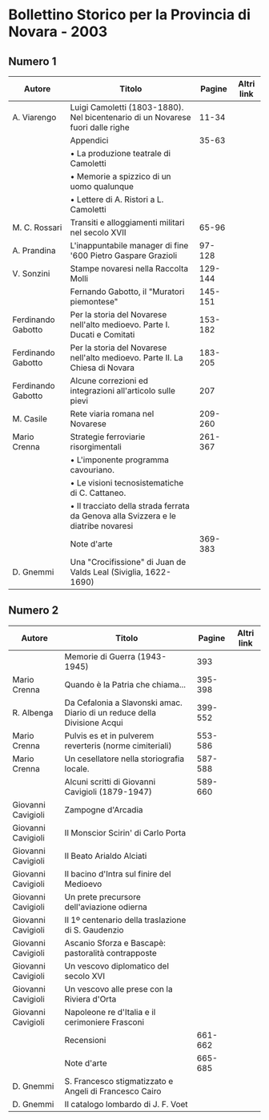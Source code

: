 # Bollettino Storico per la Provincia di Novara - 2003

## Numero 1

| Autore             | Titolo                                                                             | Pagine  | Altri link |
|--------------------|------------------------------------------------------------------------------------|---------|------------|
| A. Viarengo        | Luigi Camoletti (1803-1880). Nel bicentenario di un Novarese fuori dalle righe     | 11-34   |            |
|                    | Appendici                                                                          | 35-63   |            |
|                    | • La produzione teatrale di Camoletti                                              |         |            |
|                    | • Memorie a spizzico di un uomo qualunque                                          |         |            |
|                    | • Lettere di A. Ristori a L. Camoletti                                             |         |            |
| M. C. Rossari      | Transiti e alloggiamenti militari nel secolo XVII                                  | 65-96   |            |
| A. Prandina        | L'inappuntabile manager di fine '600 Pietro Gaspare Grazioli                       | 97-128  |            |
| V. Sonzini         | Stampe novaresi nella Raccolta Molli                                               | 129-144 |            |
|                    | Fernando Gabotto, il "Muratori piemontese"                                         | 145-151 |            |
| Ferdinando Gabotto | Per la storia del Novarese nell'alto medioevo. Parte I. Ducati e Comitati          | 153-182 |            |
| Ferdinando Gabotto | Per la storia del Novarese nell'alto medioevo. Parte II. La Chiesa di Novara       | 183-205 |            |
| Ferdinando Gabotto | Alcune correzioni ed integrazioni all'articolo sulle pievi                         | 207     |            |
| M. Casile          | Rete viaria romana nel Novarese                                                    | 209-260 |            |
| Mario Crenna       | Strategie ferroviarie risorgimentali                                               | 261-367 |            |
|                    | • L'imponente programma cavouriano.                                                |         |            |
|                    | • Le visioni tecnosistematiche di C. Cattaneo.                                     |         |            |
|                    | • Il tracciato della strada ferrata da Genova alla Svizzera e le diatribe novaresi |         |            |
|                    | Note d'arte                                                                        | 369-383 |            |
| D. Gnemmi          | Una "Crocifissione" di Juan de Valds Leal (Siviglia, 1622-1690)                    |         |            |

## Numero 2

| Autore             | Titolo                                                                   | Pagine  | Altri link |
|--------------------|--------------------------------------------------------------------------|---------|------------|
|                    | Memorie di Guerra (1943-1945)                                            | 393     |            |
| Mario Crenna       | Quando è la Patria che chiama...                                         | 395-398 |            |
| R. Albenga         | Da Cefalonia a Slavonski amac. Diario di un reduce della Divisione Acqui | 399-552 |            |
| Mario Crenna       | Pulvis es et in pulverem reverteris (norme cimiteriali)                  | 553-586 |            |
| Mario Crenna       | Un cesellatore nella storiografia locale.                                | 587-588 |            |
|                    | Alcuni scritti di Giovanni Cavigioli (1879-1947)                         | 589-660 |            |
| Giovanni Cavigioli | Zampogne d'Arcadia                                                       |         |            |
| Giovanni Cavigioli | Il Monscior Scirin' di Carlo Porta                                       |         |            |
| Giovanni Cavigioli | Il Beato Arialdo Alciati                                                 |         |            |
| Giovanni Cavigioli | Il bacino d'Intra sul finire del Medioevo                                |         |            |
| Giovanni Cavigioli | Un prete precursore dell'aviazione odierna                               |         |            |
| Giovanni Cavigioli | Il 1º centenario della traslazione di S. Gaudenzio                       |         |            |
| Giovanni Cavigioli | Ascanio Sforza e Bascapè: pastoralità contrapposte                       |         |            |
| Giovanni Cavigioli | Un vescovo diplomatico del secolo XVI                                    |         |            |
| Giovanni Cavigioli | Un vescovo alle prese con la Riviera d'Orta                              |         |            |
| Giovanni Cavigioli | Napoleone re d'Italia e il cerimoniere Frasconi                          |         |            |
|                    | Recensioni                                                               | 661-662 |            |
|                    | Note d'arte                                                              | 665-685 |            |
| D. Gnemmi          | S. Francesco stigmatizzato e Angeli di Francesco Cairo                   |         |            |
| D. Gnemmi          | Il catalogo lombardo di J. F. Voet                                       |         |            |
